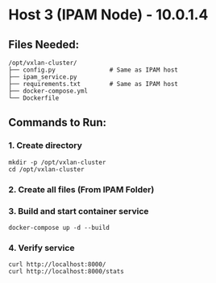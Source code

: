 # Host 3 (IPAM Node) - 10.0.1.4

## Files Needed:

    /opt/vxlan-cluster/
    ├── config.py               # Same as IPAM host
    ├── ipam_service.py
    ├── requirements.txt        # Same as IPAM host
    ├── docker-compose.yml
    └── Dockerfile

## Commands to Run:


### 1. Create directory
```
mkdir -p /opt/vxlan-cluster
cd /opt/vxlan-cluster
```

### 2. Create all files (From IPAM Folder)

### 3. Build and start container service
```
docker-compose up -d --build
```

### 4. Verify service
```
curl http://localhost:8000/
curl http://localhost:8000/stats
```